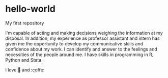 # hello-world
My first repository


I'm capable of acting and making decisions weighing the information at my disposal. In addition, my experience as professor assistant and intern has given me the opportunity to develop my communicative skills and confidence about my work. I can identify and answer to the feelings and necessities of the people around me. I have skills in programming in R, Python and Stata.

I love :pizza: and :coffe:
